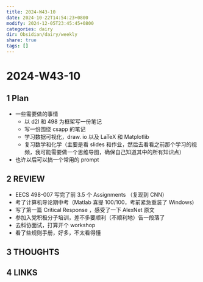 ```yaml
---
title: 2024-W43-10
date: 2024-10-22T14:54:23+0800
modify: 2024-12-05T23:45:45+0800
categories: dairy
dir: Obsidian/dairy/weekly
share: true
tags: []
---
```


# 2024-W43-10

## 1 Plan

- 一些需要做的事情
	- 以 d2l 和 498 为框架写一份笔记
	- 写一份围绕 csapp 的笔记
	- 学习数据可视化，draw. io 以及 LaTeX 和 Matplotlib
	- 复习数学和化学（主要是看 slides 和作业，然后去看看之前那个学习的视频，我可能需要做一个思维导图，确保自己知道其中的所有知识点）
- 也许以后可以搞一个常用的 prompt

## 2 REVIEW

- EECS 498-007 写完了前 3.5 个 Assignments （复现到 CNN）
- 考了计算机导论期中考（Matlab 喜提 100/100，考前紧急重装了 Windows)
- 写了第一篇 Critical Response ，感受了一下 AlexNet 原文
- 参加入党积极分子培训，差不多要顺利（不顺利地）告一段落了
- 去科协面试，打算开个 workshop
- 看了些规则手册，好多，不太看得懂

## 3 THOUGHTS

## 4 LINKS